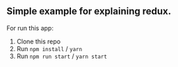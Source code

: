 ## Simple example for explaining redux.

For run this app:

1. Clone this repo
2. Run `npm install` / `yarn`
3. Run `npm run start` / `yarn start`
